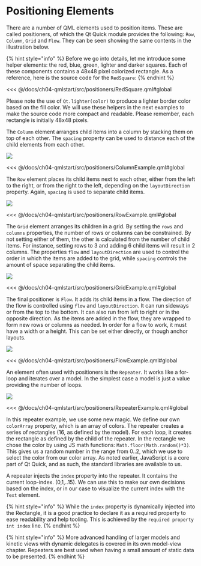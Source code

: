 # Positioning Elements

There are a number of QML elements used to position items. These are called positioners, of which the Qt Quick module provides the following: `Row`, `Column`, `Grid` and `Flow`. They can be seen showing the same contents in the illustration below.


{% hint style="info" %}
Before we go into details, let me introduce some helper elements: the red, blue, green, lighter and darker squares. Each of these components contains a 48x48 pixel colorized rectangle. As a reference, here is the source code for the `RedSquare`:
{% endhint %}

<<< @/docs/ch04-qmlstart/src/positioners/RedSquare.qml#global

Please note the use of `Qt.lighter(color)` to produce a lighter border color based on the fill color. We will use these helpers in the next examples to make the source code more compact and readable. Please remember, each rectangle is initially 48x48 pixels.

The `Column` element arranges child items into a column by stacking them on top of each other. The `spacing` property can be used to distance each of the child elements from each other.

![](./assets/column.png)

<<< @/docs/ch04-qmlstart/src/positioners/ColumnExample.qml#global

The `Row` element places its child items next to each other, either from the left to the right, or from the right to the left, depending on the `layoutDirection` property. Again, `spacing` is used to separate child items.

![](./assets/row.png)

<<< @/docs/ch04-qmlstart/src/positioners/RowExample.qml#global

The `Grid` element arranges its children in a grid. By setting the `rows` and `columns` properties, the number of rows or columns can be constrained. By not setting either of them, the other is calculated from the number of child items. For instance, setting rows to 3 and adding 6 child items will result in 2 columns. The properties `flow` and `layoutDirection` are used to control the order in which the items are added to the grid, while `spacing` controls the amount of space separating the child items.

![](./assets/grid.png)

<<< @/docs/ch04-qmlstart/src/positioners/GridExample.qml#global

The final positioner is `Flow`. It adds its child items in a flow. The direction of the flow is controlled using `flow` and `layoutDirection`. It can run sideways or from the top to the bottom. It can also run from left to right or in the opposite direction. As the items are added in the flow, they are wrapped to form new rows or columns as needed. In order for a flow to work, it must have a width or a height. This can be set either directly, or though anchor layouts.

![](./assets/flow.png)

<<< @/docs/ch04-qmlstart/src/positioners/FlowExample.qml#global

An element often used with positioners is the `Repeater`. It works like a for-loop and iterates over a model. In the simplest case a model is just a value providing the number of loops.

![](./assets/repeater.png)

<<< @/docs/ch04-qmlstart/src/positioners/RepeaterExample.qml#global

In this repeater example, we use some new magic. We define our own `colorArray` property, which is an array of colors. The repeater creates a series of rectangles (16, as defined by the model). For each loop, it creates the rectangle as defined by the child of the repeater. In the rectangle we chose the color by using JS math functions: `Math.floor(Math.random()*3)`. This gives us a random number in the range from 0..2, which we use to select the color from our color array. As noted earlier, JavaScript is a core part of Qt Quick, and as such, the standard libraries are available to us.

A repeater injects the `index` property into the repeater. It contains the current loop-index. (0,1,..15). We can use this to make our own decisions based on the index, or in our case to visualize the current index with the `Text` element. 

{% hint style="info" %}
While the `index` property is dynamically injected into the Rectangle, it is a good practice to declare it as a required property to ease readability and help tooling. This is achieved by the `required property int index` line. 
{% endhint %}

{% hint style="info" %}
More advanced handling of larger models and kinetic views with dynamic delegates is covered in its own model-view chapter. Repeaters are best used when having a small amount of static data to be presented.
{% endhint %}

